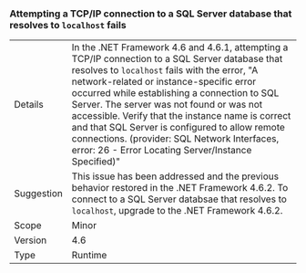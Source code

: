 ### Attempting a TCP/IP connection to a SQL Server database that resolves to `localhost` fails

|   |   |
|---|---|
|Details|In the .NET Framework 4.6 and 4.6.1, attempting a TCP/IP connection to a SQL Server database that resolves to <code>localhost</code> fails with the error, &quot;A network-related or instance-specific error occurred while establishing a connection to SQL Server. The server was not found or was not accessible. Verify that the instance name is correct and that SQL Server is configured to allow remote connections. (provider: SQL Network Interfaces, error: 26 - Error Locating Server/Instance Specified)&quot;|
|Suggestion|This issue has been addressed and the previous behavior restored in the .NET Framework 4.6.2. To connect to a SQL Server databsae that resolves to <code>localhost</code>, upgrade to the .NET Framework 4.6.2.|
|Scope|Minor|
|Version|4.6|
|Type|Runtime|
